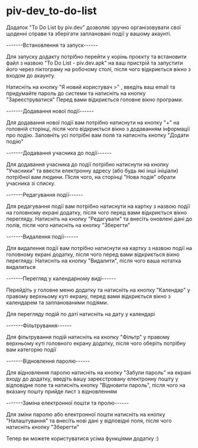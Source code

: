 # piv-dev_to-do-list

 Додаток "To Do List by piv.dev" дозволяє зручно організовувати свої щоденні справи та зберігати заплановані події у вашому акаунті. 

-------Встановлення та запуск------

Для запуску додакту потрібно перейти у корінь проєкту та встановити файл з назвою "To Do List - piv.dev.apk" на ваш пристрій та запустити його через піктограму на робочому столі, після чого відкриється вікно з входом до акаунту. 
 
Натисніть на кнопку "Я новий користувач >" , введіть ваш email та придумайте пароль до системи та натисніть на кнопку "Зареєструватися" 
Перед вами відкриється головне вікно програми. 

-------Додавання нової події------

Для додавання нової події вам потрібно натиснути на кнопку "+" на головній сторінці, після чого відкриється вікно з додаванням інформації про подію.
Заповніть усі потрібні вам поля та натисніть кнопку "Додати подію"

-------Додавання учасника до події------

Для додавання учасника до події потрібно натиснути на кнопку "Учасники" та ввести електронну адресу (або будь які інші ініціали) потрібної вам людини.
Після чого, на сторінці "Нова подія" обрати учасника зі списку.

-------Редагування події------

Для редагування події вам потрібно натиснути на картку з назвою події на головному екрані додатку, після чого перед вами відкриється вікно перегляду.
Натисніть на кнопку "Редагувати" та внесіть оновлені дані до полів, після чого натисніть на кнопку "Зберегти"

-------Видалення події------

Для видалення події вам потрібно натиснути на картку з назвою події на головному екрані додатку, після чого перед вами відкриється вікно перегляду.
Натисніть на кнопку "Видалити", після чого ваша нотатка видалиться

-------Перегляд у календарному виді------

Перейдіть у головне меню додатку та натисніть на кнопку "Календар" у правому верхньому куті екрану, перед вами відкриється вікно з календарем та запланованими подіями.

Для перегляду подій по даті натисніть на дату у календарі

-------Фільтрування------

Для фільтрування подій натисніть на кнопку "Фільтр" у правому верхньому куті головного екрану додатку, після чого оберіть потрібну вам категорію події

-------Відновлення паролю------

Для відновлення паролю натисніть на кнопку "Забули пароль" на екрані входу до додатку, 
введіть вашу зареєстровану електронну пошту у відповідне поле та натисніть кнопку "Відновити пароль", після чого на вказану пошту прийде лист з відновленням

-------Заміна електронної пошти та пролю------

Для зміни паролю або електронної пошти натисніть на кнопку "Налаштування" та внесіть нові дані у відповідні поля, після чого натисніть кнопку "Зберегти"

Тепер ви можете користуватися усіма функціями додатку :)

